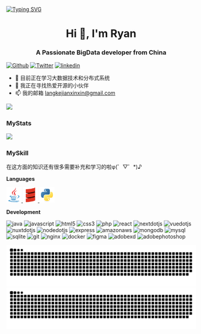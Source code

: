 [![Typing SVG](https://readme-typing-svg.demolab.com?font=Fira+Code&pause=1000&width=435&lines=Hey+Friends;Welcome+to+my+profile)](https://git.io/typing-svg)
<h1 align="center">Hi 👋, I'm Ryan</h1>
<h3 align="center">A Passionate BigData developer from China</h3>
 

 [![Github](https://img.shields.io/badge/GitHub-000000?style=for-the-badge&logo=GitHub&logoColor=white)](https://github.com/jiachuanH)
[![Twitter](https://img.shields.io/badge/Twitter-1DA1F2?style=for-the-badge&logo=Twitter&logoColor=white)](https://twitter.com/jiachuanhuang)
[![linkedin](https://img.shields.io/badge/Linkedin-0A66C2?style=for-the-badge&logo=linkedin&logoColor=white)](https://www.linkedin.com/in/ammaryaser/)

+ 🌱 目前正在学习大数据技术和分布式系统
+ 🤝 我正在寻找热爱开源的小伙伴
+ 📫 我的邮箱 langkejianxinxin@gmail.com

[![](https://komarev.com/ghpvc/?username=jiachuanH)](https://komarev.com/ghpvc/?username=jiachuanH)

### MyStats
![](https://github-readme-stats.vercel.app/api?username=jiachuanH&theme=tokyonight&hide_border=false&include_all_commits=true&count_private=true)

### MySkill

在这方面的知识还有很多需要补充和学习的啦φ(゜▽゜*)♪

**Languages**


<p>

<a href="https://www.java.com" target="_blank" rel="noreferrer"> <img src="https://raw.githubusercontent.com/devicons/devicon/master/icons/java/java-original.svg" alt="java" width="40" height="40"/> </a>
<a href="https://www.scala-lang.org" target="_blank" rel="noreferrer"> <img src="https://raw.githubusercontent.com/devicons/devicon/master/icons/scala/scala-original.svg" alt="scala" width="40" height="40"/> </a>
<a href="https://www.python.org" target="_blank" rel="noreferrer"> <img src="https://raw.githubusercontent.com/devicons/devicon/master/icons/python/python-original.svg" alt="python" width="40" height="40"/> </a>


</p>

**Development**
<p>

![java](https://img.shields.io/badge/Java-E34F26?style=for-the-badge&logo=java&logoColor=white)
![javascript](https://img.shields.io/badge/Javascript-F7DF1E?style=for-the-badge&logo=javascript&logoColor=white)
![html5](https://img.shields.io/badge/HTML-E34F26?style=for-the-badge&logo=html5&logoColor=white)
![css3](https://img.shields.io/badge/CSS-1572B6?style=for-the-badge&logo=javascript&logoColor=white)
![php](https://img.shields.io/badge/PHP-777BB4?style=for-the-badge&logo=php&logoColor=white)
![react](https://img.shields.io/badge/React-61DAFB?style=for-the-badge&logo=react&logoColor=white)
![nextdotjs](https://img.shields.io/badge/Next.js-000000?style=for-the-badge&logo=nextdotjs&logoColor=white)
![vuedotjs](https://img.shields.io/badge/Vue.js-4FC08D?style=for-the-badge&logo=vuedotjs&logoColor=white)
![nuxtdotjs](https://img.shields.io/badge/Nuxt.js-00DC82?style=for-the-badge&logo=nuxtdotjs&logoColor=white)
![nodedotjs](https://img.shields.io/badge/Node.js-339933?style=for-the-badge&logo=nodedotjs&logoColor=white)
![express](https://img.shields.io/badge/Express-000000?style=for-the-badge&logo=express&logoColor=white)
![amazonaws](https://img.shields.io/badge/AWS-232F3E?style=for-the-badge&logo=amazonaws&logoColor=white)
![mongodb](https://img.shields.io/badge/MongoDB-47A248?style=for-the-badge&logo=mongodb&logoColor=white)
![mysql](https://img.shields.io/badge/MySQL-4479A1?style=for-the-badge&logo=mysql&logoColor=white)
![sqlite](https://img.shields.io/badge/SQLite-003B57?style=for-the-badge&logo=sqlite&logoColor=white)
![git](https://img.shields.io/badge/Git-F05032?style=for-the-badge&logo=git&logoColor=white)
![nginx](https://img.shields.io/badge/Nginx-009639?style=for-the-badge&logo=nginx&logoColor=white)
![docker](https://img.shields.io/badge/Docker-2496ED?style=for-the-badge&logo=docker&logoColor=white)
![figma](https://img.shields.io/badge/Figma-F24E1E?style=for-the-badge&logo=figma&logoColor=white)
![adobexd](https://img.shields.io/badge/AdobeXD-FF61F6?style=for-the-badge&logo=adobexd&logoColor=white)
![adobephotoshop](https://img.shields.io/badge/AdobePhotoshop-31A8FF?style=for-the-badge&logo=adobephotoshop&logoColor=white)
</p>

![github contribution grid snake animation](https://raw.githubusercontent.com/jiachuanH/jiachuanH/output/github-contribution-grid-snake-dark.svg#gh-dark-mode-only)
![github contribution grid snake animation](https://raw.githubusercontent.com/jiachuanH/jiachuanH/output/github-contribution-grid-snake.svg#gh-light-mode-only)
